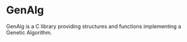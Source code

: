 # GenAlg
GenAlg is a C library providing structures and functions implementing a Genetic Algorithm.
